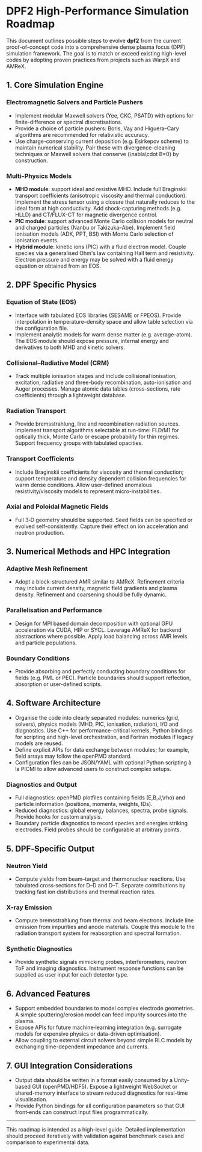 # DPF2 High-Performance Simulation Roadmap

This document outlines possible steps to evolve **dpf2** from the current proof-of-concept code into a comprehensive dense plasma focus (DPF) simulation framework.  The goal is to match or exceed existing high-level codes by adopting proven practices from projects such as WarpX and AMReX.

## 1. Core Simulation Engine

### Electromagnetic Solvers and Particle Pushers
- Implement modular Maxwell solvers (Yee, CKC, PSATD) with options for finite-difference or spectral discretisations.
- Provide a choice of particle pushers: Boris, Vay and Higuera–Cary algorithms are recommended for relativistic accuracy.
- Use charge-conserving current deposition (e.g. Esirkepov scheme) to maintain numerical stability.  Pair these with divergence-cleaning techniques or Maxwell solvers that conserve \(\nabla\cdot B=0\) by construction.

### Multi-Physics Models
- **MHD module**: support ideal and resistive MHD.  Include full Braginskii transport coefficients (anisotropic viscosity and thermal conduction).  Implement the stress tensor using a closure that naturally reduces to the ideal form at high conductivity.  Add shock-capturing methods (e.g. HLLD) and CT/FLUX-CT for magnetic divergence control.
- **PIC module**: support advanced Monte Carlo collision models for neutral and charged particles (Nanbu or Takizuka–Abe).  Implement field ionisation models (ADK, PPT, BSI) with Monte Carlo selection of ionisation events.
- **Hybrid module**: kinetic ions (PIC) with a fluid electron model.  Couple species via a generalised Ohm's law containing Hall term and resistivity.  Electron pressure and energy may be solved with a fluid energy equation or obtained from an EOS.

## 2. DPF Specific Physics

### Equation of State (EOS)
- Interface with tabulated EOS libraries (SESAME or FPEOS).  Provide interpolation in temperature–density space and allow table selection via the configuration file.
- Implement analytic models for warm dense matter (e.g. average-atom).  The EOS module should expose pressure, internal energy and derivatives to both MHD and kinetic solvers.

### Collisional–Radiative Model (CRM)
- Track multiple ionisation stages and include collisional ionisation, excitation, radiative and three-body recombination, auto-ionisation and Auger processes.  Manage atomic data tables (cross-sections, rate coefficients) through a lightweight database.

### Radiation Transport
- Provide bremsstrahlung, line and recombination radiation sources.  Implement transport algorithms selectable at run-time: FLD/M1 for optically thick, Monte Carlo or escape probability for thin regimes.  Support frequency groups with tabulated opacities.

### Transport Coefficients
- Include Braginskii coefficients for viscosity and thermal conduction; support temperature and density dependent collision frequencies for warm dense conditions.  Allow user-defined anomalous resistivity/viscosity models to represent micro-instabilities.

### Axial and Poloidal Magnetic Fields
- Full 3‑D geometry should be supported.  Seed fields can be specified or evolved self-consistently.  Capture their effect on ion acceleration and neutron production.

## 3. Numerical Methods and HPC Integration

### Adaptive Mesh Refinement
- Adopt a block-structured AMR similar to AMReX.  Refinement criteria may include current density, magnetic field gradients and plasma density.  Refinement and coarsening should be fully dynamic.

### Parallelisation and Performance
- Design for MPI based domain decomposition with optional GPU acceleration via CUDA, HIP or SYCL.  Leverage AMReX for backend abstractions where possible.  Apply load balancing across AMR levels and particle populations.

### Boundary Conditions
- Provide absorbing and perfectly conducting boundary conditions for fields (e.g. PML or PEC).  Particle boundaries should support reflection, absorption or user-defined scripts.

## 4. Software Architecture

- Organise the code into clearly separated modules: numerics (grid, solvers), physics models (MHD, PIC, ionisation, radiation), I/O and diagnostics.  Use C++ for performance-critical kernels, Python bindings for scripting and high-level orchestration, and Fortran modules if legacy models are reused.
- Define explicit APIs for data exchange between modules; for example, field arrays may follow the openPMD standard.
- Configuration files can be JSON/YAML with optional Python scripting à la PICMI to allow advanced users to construct complex setups.

### Diagnostics and Output
- Full diagnostics: openPMD plotfiles containing fields \(E,B,J,\rho\) and particle information (positions, momenta, weights, IDs).
- Reduced diagnostics: global energy balances, spectra, probe signals.  Provide hooks for custom analysis.
- Boundary particle diagnostics to record species and energies striking electrodes.  Field probes should be configurable at arbitrary points.

## 5. DPF‑Specific Output

### Neutron Yield
- Compute yields from beam–target and thermonuclear reactions.  Use tabulated cross‑sections for D–D and D–T.  Separate contributions by tracking fast ion distributions and thermal reaction rates.

### X‑ray Emission
- Compute bremsstrahlung from thermal and beam electrons.  Include line emission from impurities and anode materials.  Couple this module to the radiation transport system for reabsorption and spectral formation.

### Synthetic Diagnostics
- Provide synthetic signals mimicking probes, interferometers, neutron ToF and imaging diagnostics.  Instrument response functions can be supplied as user input for each detector type.

## 6. Advanced Features

- Support embedded boundaries to model complex electrode geometries.  A simple sputtering/erosion model can feed impurity sources into the plasma.
- Expose APIs for future machine‑learning integration (e.g. surrogate models for expensive physics or data-driven optimisation).
- Allow coupling to external circuit solvers beyond simple RLC models by exchanging time-dependent impedance and currents.

## 7. GUI Integration Considerations

- Output data should be written in a format easily consumed by a Unity-based GUI (openPMD/HDF5).  Expose a lightweight WebSocket or shared-memory interface to stream reduced diagnostics for real-time visualisation.
- Provide Python bindings for all configuration parameters so that GUI front‑ends can construct input files programmatically.

---
This roadmap is intended as a high-level guide.  Detailed implementation should proceed iteratively with validation against benchmark cases and comparison to experimental data.

